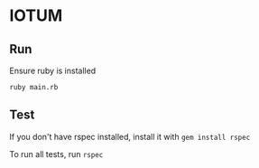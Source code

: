 # IOTUM

## Run

Ensure ruby is installed

```
ruby main.rb
```

## Test

If you don't have rspec installed, install it with `gem install rspec`

To run all tests, run `rspec`